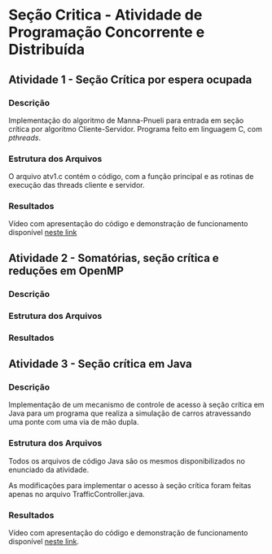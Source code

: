# Seção Critica - Atividade de Programação Concorrente e Distribuída

## Atividade 1 - Seção Crítica por espera ocupada

### Descrição
Implementação do algoritmo de Manna-Pnueli para entrada em seção crítica por algorítmo Cliente-Servidor. Programa feito em linguagem C, com *pthreads*.

### Estrutura dos Arquivos
O arquivo atv1.c contém o código, com a função principal e as rotinas de execução das threads cliente e servidor.

### Resultados
Vídeo com apresentação do código e demonstração de funcionamento disponível [neste link](https://drive.google.com/file/d/11a8Vw6DVxDkdMKTGSY1kVSW-U-aSXVou/view?usp=sharing)

## Atividade 2 - Somatórias, seção crítica e reduções em OpenMP

### Descrição

### Estrutura dos Arquivos

### Resultados

## Atividade 3 - Seção crítica em Java

### Descrição
Implementação de um mecanismo de controle de acesso à seção crítica em Java para um programa que realiza a simulação de carros atravessando uma ponte com uma via de mão dupla.

### Estrutura dos Arquivos
Todos os arquivos de código Java são os mesmos disponibilizados no enunciado da atividade. 

As modificações para implementar o acesso à seção crítica foram feitas apenas no arquivo TrafficController.java.

### Resultados

Vídeo com apresentação do código e demonstração de funcionamento disponível [neste link](https://drive.google.com/file/d/1QfD8UwH4l-jGp1S_kJGKMAxfXHZ7o0K0/view?usp=sharing).